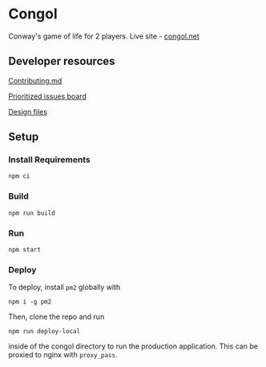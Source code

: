 # Congol

Conway's game of life for 2 players. Live site - [congol.net](http://congol.net)

## Developer resources
[Contributing.md](https://github.com/lukew3/congol/blob/main/CONTRIBUTING.md)

[Prioritized issues board](https://github.com/lukew3/congol/projects/1)

[Design files](https://www.figma.com/file/2FNvlsHa7aIuhYawCjx0iH/Congol)

## Setup

### Install Requirements
```
npm ci
```

### Build
```
npm run build
```
### Run
```
npm start
```
### Deploy
To deploy, install `pm2` globally with
```
npm i -g pm2
```
Then, clone the repo and run
```
npm run deploy-local
```
inside of the congol directory to run the production application. This can be proxied to nginx with `proxy_pass`.
